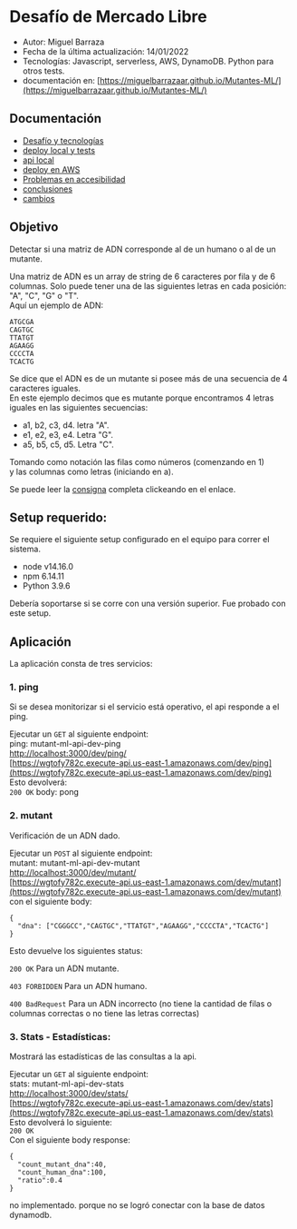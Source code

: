# Desafío de Mercado Libre

- Autor: Miguel Barraza
- Fecha de la última actualización: 14/01/2022
- Tecnologías: Javascript, serverless, AWS, DynamoDB. Python para otros tests.
- documentación en: [https://miguelbarrazaar.github.io/Mutantes-ML/](https://miguelbarrazaar.github.io/Mutantes-ML/)

## Documentación

- [Desafío y tecnologías](docs/desafio.md)
- [deploy local y tests](docs/deploy.md)
- [api local](docs/api-local.md)
- [deploy en AWS](docs/deploy-aws.md)
- [Problemas en accesibilidad](docs/issues-accessibility.md)
- [conclusiones](docs/conclusions.md)
- [cambios](docs/update.md)


## Objetivo

Detectar si  una matriz de ADN corresponde al de un humano o al de un mutante. 

Una matriz de ADN es un array de string de 6 caracteres por fila y de 6 columnas. Solo puede tener una de las siguientes letras en cada posición: "A", "C", "G" o "T".  
Aquí un ejemplo de ADN:  

````
ATGCGA
CAGTGC
TTATGT
AGAAGG
CCCCTA
TCACTG
````

Se dice que el ADN es de un mutante si posee más de una secuencia de 4 caracteres iguales.  
En este ejemplo decimos que es mutante porque encontramos 4 letras iguales en las siguientes secuencias:  

- a1, b2, c3, d4. letra "A".
- e1, e2, e3, e4. Letra "G".
- a5, b5, c5, d5. Letra "C".

Tomando como notación las filas como números (comenzando en 1)  
y las columnas como letras (iniciando en a).

Se puede leer la [consigna](consigna.pdf) completa  clickeando en el enlace.

##  Setup requerido:

Se requiere el siguiente setup configurado en el equipo para correr el sistema.

- node v14.16.0
- npm 6.14.11
- Python 3.9.6

Debería soportarse si se corre con una versión superior. Fue probado con este setup.


## Aplicación

La aplicación consta de tres servicios:

### 1. ping

Si se desea monitorizar si el servicio está operativo, el api responde a el ping.

Ejecutar un ```GET``` al siguiente endpoint:  
ping: mutant-ml-api-dev-ping  
[http://localhost:3000/dev/ping/](http://localhost:3000/dev/ping/)  
[https://wgtofy782c.execute-api.us-east-1.amazonaws.com/dev/ping](https://wgtofy782c.execute-api.us-east-1.amazonaws.com/dev/ping)  
Esto devolverá:  
```200 OK``` body: pong  

### 2. mutant

Verificación de un ADN dado.

Ejecutar un ```POST``` al siguiente endpoint:  
mutant: mutant-ml-api-dev-mutant  
[http://localhost:3000/dev/mutant/](http://localhost:3000/dev/mutant/)  
[https://wgtofy782c.execute-api.us-east-1.amazonaws.com/dev/mutant](https://wgtofy782c.execute-api.us-east-1.amazonaws.com/dev/mutant)
con el siguiente body:
```
{
  "dna": ["CGGGCC","CAGTGC","TTATGT","AGAAGG","CCCCTA","TCACTG"] 
}
```
Esto  devuelve  los siguientes status:

```200 OK``` Para un ADN mutante.

```403 FORBIDDEN``` Para un ADN humano.

```400 BadRequest``` Para un ADN incorrecto (no tiene la cantidad de filas o columnas  correctas o no tiene las letras correctas)

### 3. Stats - Estadísticas:

Mostrará las estadísticas de las consultas a la api.

Ejecutar un ```GET``` al siguiente endpoint:  
stats: mutant-ml-api-dev-stats  
[http://localhost:3000/dev/stats/](http://localhost:3000/dev/stats/)  
[https://wgtofy782c.execute-api.us-east-1.amazonaws.com/dev/stats](https://wgtofy782c.execute-api.us-east-1.amazonaws.com/dev/stats)  
Esto devolverá lo  siguiente:  
```200 OK```  
Con el siguiente body response:  
```
{
  "count_mutant_dna":40,
  "count_human_dna":100,
  "ratio":0.4
}
```

no implementado. porque no se logró conectar con la base de datos dynamodb.